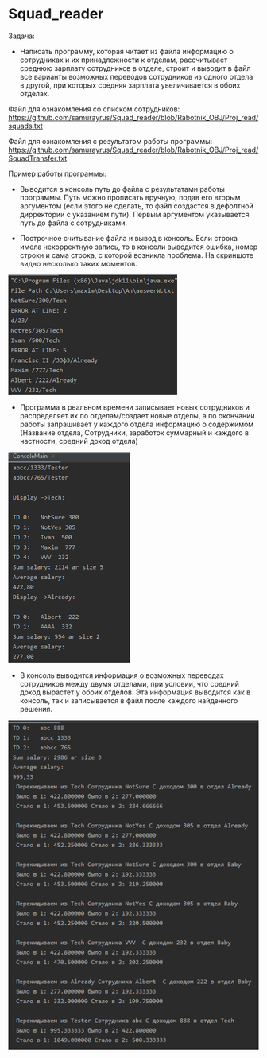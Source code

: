# Squad_reader
Задача:
 - Написать программу, которая читает из файла информацию о сотрудниках и их принадлежности к отделам, 
рассчитывает среднюю зарплату сотрудников в отделе, строит и выводит в файл все варианты возможных 
переводов сотрудников из одного отдела в другой, при которых средняя зарплата увеличивается в обоих отделах.

Файл для ознакомления со списком сотрудников: 
https://github.com/samurayrus/Squad_reader/blob/Rabotnik_OBJ/Proj_read/squads.txt

Файл для ознакомления с результатом работы программы: 
https://github.com/samurayrus/Squad_reader/blob/Rabotnik_OBJ/Proj_read/SquadTransfer.txt

Пример работы программы:
 - Выводится в консоль путь до файла с результатами работы программы. Путь можно прописать вручную, подав его вторым аргументом (если этого не сделать, то файл создастся в дефолтной дирректории с указанием пути).
Первым аргументом указывается путь до файла с сотрудниками.

 - Построчное считывание файла и вывод в консоль.
Если строка имела некорректную запись, то в консоли выводится ошибка, номер строки и сама строка, с которой возникла проблема.
На скриншоте видно несколько таких моментов.

 ![Image alt](screen1.png)
 
 - Программа в реальном времени записывает новых сотрудников и распределяет их по отделам/создает новые отделы, а по окончании работы запрашивает у каждого отдела информацию о содержимом (Название отдела, Сотрудники, заработок суммарный и каждого в частности, средний доход отдела)
 
 ![Image alt](screen2.png)
 
 - В консоль выводится информация о возможных переводах сотрудников между двумя отделами, при условии, что средний доход вырастет у обоих отделов.
 Эта информация выводится как в консоль, так и записывается в файл после каждого найденного решения.
 
 ![Image alt](screen3.png)

